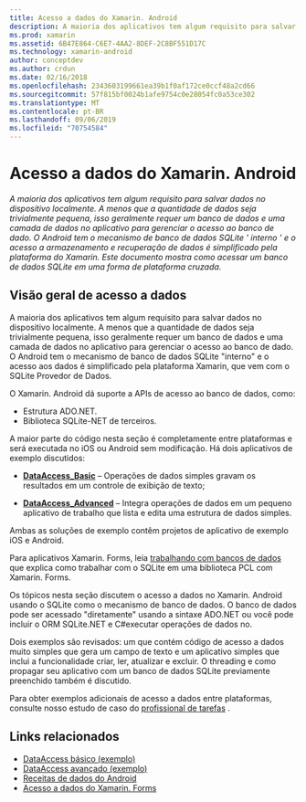 ```yaml
---
title: Acesso a dados do Xamarin. Android
description: A maioria dos aplicativos tem algum requisito para salvar dados no dispositivo localmente. A menos que a quantidade de dados seja trivialmente pequena, isso geralmente requer um banco de dados e uma camada de dados no aplicativo para gerenciar o acesso ao banco de dado.  O Android tem o mecanismo de banco de dados SQLite ' interno ' e o acesso a armazenamento e recuperação de dados é simplificado pela plataforma do Xamarin. Este documento mostra como acessar um banco de dados SQLite em uma forma de plataforma cruzada.
ms.prod: xamarin
ms.assetid: 6B47E864-C6E7-4AA2-8DEF-2C8BF551D17C
ms.technology: xamarin-android
author: conceptdev
ms.author: crdun
ms.date: 02/16/2018
ms.openlocfilehash: 2343603199661ea39b1f0af172ce0ccf48a2cd66
ms.sourcegitcommit: 57f815bf0024b1afe9754c0e28054fc0a53ce302
ms.translationtype: MT
ms.contentlocale: pt-BR
ms.lasthandoff: 09/06/2019
ms.locfileid: "70754584"
---
```

# <a name="xamarinandroid-data-access"></a>Acesso a dados do Xamarin. Android

_A maioria dos aplicativos tem algum requisito para salvar dados no dispositivo localmente. A menos que a quantidade de dados seja trivialmente pequena, isso geralmente requer um banco de dados e uma camada de dados no aplicativo para gerenciar o acesso ao banco de dado.  O Android tem o mecanismo de banco de dados SQLite ' interno ' e o acesso a armazenamento e recuperação de dados é simplificado pela plataforma do Xamarin. Este documento mostra como acessar um banco de dados SQLite em uma forma de plataforma cruzada._

## <a name="data-access-overview"></a>Visão geral de acesso a dados

A maioria dos aplicativos tem algum requisito para salvar dados no dispositivo localmente. A menos que a quantidade de dados seja trivialmente pequena, isso geralmente requer um banco de dados e uma camada de dados no aplicativo para gerenciar o acesso ao banco de dado. O Android tem o mecanismo de banco de dados SQLite "interno" e o acesso aos dados é simplificado pela plataforma Xamarin, que vem com o SQLite Provedor de Dados.

O Xamarin. Android dá suporte a APIs de acesso ao banco de dados, como:

- Estrutura ADO.NET.
- Biblioteca SQLite-NET de terceiros.

A maior parte do código nesta seção é completamente entre plataformas e será executada no iOS ou Android sem modificação. Há dois aplicativos de exemplo discutidos:

- [**DataAccess_Basic**](https://github.com/xamarin/mobile-samples/tree/master/DataAccess/Basic) &ndash; Operações de dados simples gravam os resultados em um controle de exibição de texto;

- [**DataAccess_Advanced**](https://github.com/xamarin/mobile-samples/tree/master/DataAccess/Advanced) &ndash; Integra operações de dados em um pequeno aplicativo de trabalho que lista e edita uma estrutura de dados simples.

Ambas as soluções de exemplo contêm projetos de aplicativo de exemplo iOS e Android.

Para aplicativos Xamarin. Forms, leia [trabalhando com bancos de dados](~/xamarin-forms/data-cloud/data/databases.md) que explica como trabalhar com o SQLite em uma biblioteca PCL com Xamarin. Forms.

Os tópicos nesta seção discutem o acesso a dados no Xamarin. Android usando o SQLite como o mecanismo de banco de dados. O banco de dados pode ser acessado "diretamente" usando a sintaxe ADO.NET ou você pode incluir o ORM SQLite.NET e C#executar operações de dados no.

Dois exemplos são revisados: um que contém código de acesso a dados muito simples que gera um campo de texto e um aplicativo simples que inclui a funcionalidade criar, ler, atualizar e excluir. O threading e como propagar seu aplicativo com um banco de dados SQLite previamente preenchido também é discutido.

Para obter exemplos adicionais de acesso a dados entre plataformas, consulte nosso estudo de caso do [profissional de tarefas](~/cross-platform/app-fundamentals/building-cross-platform-applications/case-study-tasky.md) .

## <a name="related-links"></a>Links relacionados

- [DataAccess básico (exemplo)](https://github.com/xamarin/mobile-samples/tree/master/DataAccess/Basic)
- [DataAccess avançado (exemplo)](https://github.com/xamarin/mobile-samples/tree/master/DataAccess/Advanced)
- [Receitas de dados do Android](https://github.com/xamarin/recipes/tree/master/Recipes/android/data)
- [Acesso a dados do Xamarin. Forms](~/xamarin-forms/data-cloud/data/databases.md)
